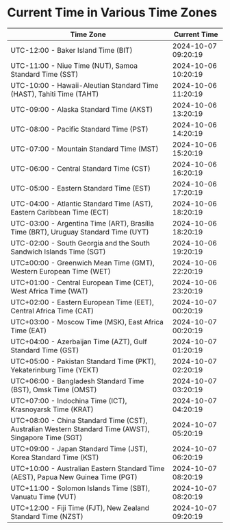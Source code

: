 # Current Time in Various Time Zones

| Time Zone | Current Time |
|-----------|--------------|
| UTC-12:00 - Baker Island Time (BIT) | 2024-10-07 09:20:19 |
| UTC-11:00 - Niue Time (NUT), Samoa Standard Time (SST) | 2024-10-06 10:20:19 |
| UTC-10:00 - Hawaii-Aleutian Standard Time (HAST), Tahiti Time (TAHT) | 2024-10-06 11:20:19 |
| UTC-09:00 - Alaska Standard Time (AKST) | 2024-10-06 13:20:19 |
| UTC-08:00 - Pacific Standard Time (PST) | 2024-10-06 14:20:19 |
| UTC-07:00 - Mountain Standard Time (MST) | 2024-10-06 15:20:19 |
| UTC-06:00 - Central Standard Time (CST) | 2024-10-06 16:20:19 |
| UTC-05:00 - Eastern Standard Time (EST) | 2024-10-06 17:20:19 |
| UTC-04:00 - Atlantic Standard Time (AST), Eastern Caribbean Time (ECT) | 2024-10-06 18:20:19 |
| UTC-03:00 - Argentina Time (ART), Brasília Time (BRT), Uruguay Standard Time (UYT) | 2024-10-06 18:20:19 |
| UTC-02:00 - South Georgia and the South Sandwich Islands Time (SGT) | 2024-10-06 19:20:19 |
| UTC±00:00 - Greenwich Mean Time (GMT), Western European Time (WET) | 2024-10-06 22:20:19 |
| UTC+01:00 - Central European Time (CET), West Africa Time (WAT) | 2024-10-06 23:20:19 |
| UTC+02:00 - Eastern European Time (EET), Central Africa Time (CAT) | 2024-10-07 00:20:19 |
| UTC+03:00 - Moscow Time (MSK), East Africa Time (EAT) | 2024-10-07 00:20:19 |
| UTC+04:00 - Azerbaijan Time (AZT), Gulf Standard Time (GST) | 2024-10-07 01:20:19 |
| UTC+05:00 - Pakistan Standard Time (PKT), Yekaterinburg Time (YEKT) | 2024-10-07 02:20:19 |
| UTC+06:00 - Bangladesh Standard Time (BST), Omsk Time (OMST) | 2024-10-07 03:20:19 |
| UTC+07:00 - Indochina Time (ICT), Krasnoyarsk Time (KRAT) | 2024-10-07 04:20:19 |
| UTC+08:00 - China Standard Time (CST), Australian Western Standard Time (AWST), Singapore Time (SGT) | 2024-10-07 05:20:19 |
| UTC+09:00 - Japan Standard Time (JST), Korea Standard Time (KST) | 2024-10-07 06:20:19 |
| UTC+10:00 - Australian Eastern Standard Time (AEST), Papua New Guinea Time (PGT) | 2024-10-07 08:20:19 |
| UTC+11:00 - Solomon Islands Time (SBT), Vanuatu Time (VUT) | 2024-10-07 08:20:19 |
| UTC+12:00 - Fiji Time (FJT), New Zealand Standard Time (NZST) | 2024-10-07 09:20:19 |
